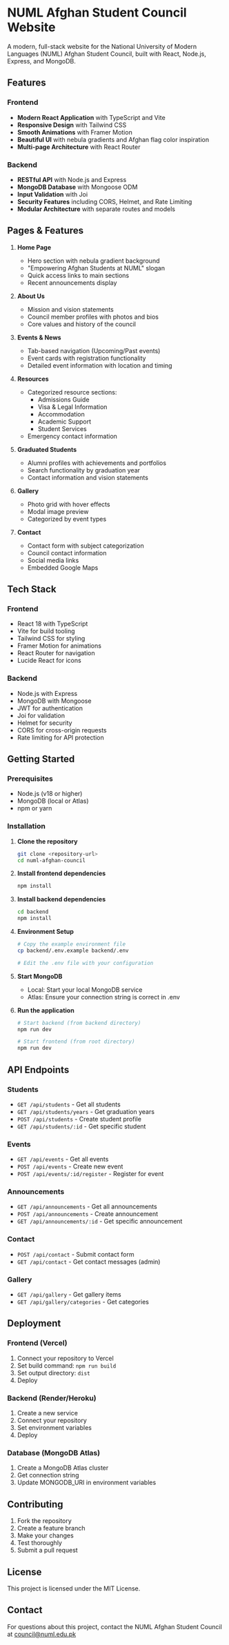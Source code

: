 # NUML Afghan Student Council Website

A modern, full-stack website for the National University of Modern Languages (NUML) Afghan Student Council, built with React, Node.js, Express, and MongoDB.

## Features

### Frontend
- **Modern React Application** with TypeScript and Vite
- **Responsive Design** with Tailwind CSS
- **Smooth Animations** with Framer Motion
- **Beautiful UI** with nebula gradients and Afghan flag color inspiration
- **Multi-page Architecture** with React Router

### Backend
- **RESTful API** with Node.js and Express
- **MongoDB Database** with Mongoose ODM
- **Input Validation** with Joi
- **Security Features** including CORS, Helmet, and Rate Limiting
- **Modular Architecture** with separate routes and models

## Pages & Features

1. **Home Page**
   - Hero section with nebula gradient background
   - "Empowering Afghan Students at NUML" slogan
   - Quick access links to main sections
   - Recent announcements display

2. **About Us**
   - Mission and vision statements
   - Council member profiles with photos and bios
   - Core values and history of the council

3. **Events & News**
   - Tab-based navigation (Upcoming/Past events)
   - Event cards with registration functionality
   - Detailed event information with location and timing

4. **Resources**
   - Categorized resource sections:
     - Admissions Guide
     - Visa & Legal Information
     - Accommodation
     - Academic Support
     - Student Services
   - Emergency contact information

5. **Graduated Students**
   - Alumni profiles with achievements and portfolios
   - Search functionality by graduation year
   - Contact information and vision statements

6. **Gallery**
   - Photo grid with hover effects
   - Modal image preview
   - Categorized by event types

7. **Contact**
   - Contact form with subject categorization
   - Council contact information
   - Social media links
   - Embedded Google Maps

## Tech Stack

### Frontend
- React 18 with TypeScript
- Vite for build tooling
- Tailwind CSS for styling
- Framer Motion for animations
- React Router for navigation
- Lucide React for icons

### Backend
- Node.js with Express
- MongoDB with Mongoose
- JWT for authentication
- Joi for validation
- Helmet for security
- CORS for cross-origin requests
- Rate limiting for API protection

## Getting Started

### Prerequisites
- Node.js (v18 or higher)
- MongoDB (local or Atlas)
- npm or yarn

### Installation

1. **Clone the repository**
   ```bash
   git clone <repository-url>
   cd numl-afghan-council
   ```

2. **Install frontend dependencies**
   ```bash
   npm install
   ```

3. **Install backend dependencies**
   ```bash
   cd backend
   npm install
   ```

4. **Environment Setup**
   ```bash
   # Copy the example environment file
   cp backend/.env.example backend/.env
   
   # Edit the .env file with your configuration
   ```

5. **Start MongoDB**
   - Local: Start your local MongoDB service
   - Atlas: Ensure your connection string is correct in .env

6. **Run the application**
   ```bash
   # Start backend (from backend directory)
   npm run dev
   
   # Start frontend (from root directory)
   npm run dev
   ```

## API Endpoints

### Students
- `GET /api/students` - Get all students
- `GET /api/students/years` - Get graduation years
- `POST /api/students` - Create student profile
- `GET /api/students/:id` - Get specific student

### Events
- `GET /api/events` - Get all events
- `POST /api/events` - Create new event
- `POST /api/events/:id/register` - Register for event

### Announcements
- `GET /api/announcements` - Get all announcements
- `POST /api/announcements` - Create announcement
- `GET /api/announcements/:id` - Get specific announcement

### Contact
- `POST /api/contact` - Submit contact form
- `GET /api/contact` - Get contact messages (admin)

### Gallery
- `GET /api/gallery` - Get gallery items
- `GET /api/gallery/categories` - Get categories

## Deployment

### Frontend (Vercel)
1. Connect your repository to Vercel
2. Set build command: `npm run build`
3. Set output directory: `dist`
4. Deploy

### Backend (Render/Heroku)
1. Create a new service
2. Connect your repository
3. Set environment variables
4. Deploy

### Database (MongoDB Atlas)
1. Create a MongoDB Atlas cluster
2. Get connection string
3. Update MONGODB_URI in environment variables

## Contributing

1. Fork the repository
2. Create a feature branch
3. Make your changes
4. Test thoroughly
5. Submit a pull request

## License

This project is licensed under the MIT License.

## Contact

For questions about this project, contact the NUML Afghan Student Council at council@numl.edu.pk